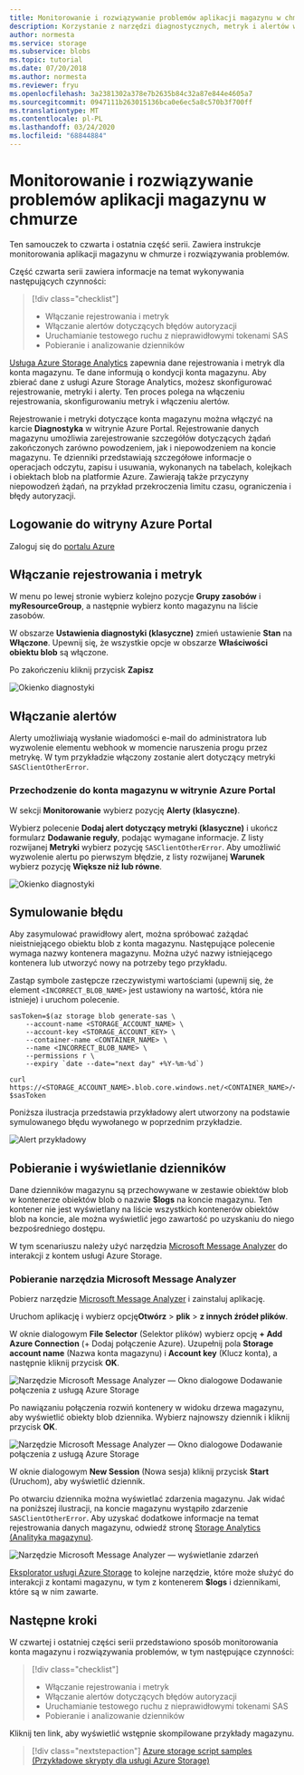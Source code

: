 ```yaml
---
title: Monitorowanie i rozwiązywanie problemów aplikacji magazynu w chmurze na platformie Azure | Microsoft Docs
description: Korzystanie z narzędzi diagnostycznych, metryk i alertów w celu rozwiązywania problemów i monitorowania aplikacji w chmurze.
author: normesta
ms.service: storage
ms.subservice: blobs
ms.topic: tutorial
ms.date: 07/20/2018
ms.author: normesta
ms.reviewer: fryu
ms.openlocfilehash: 3a2381302a378e7b2635b84c32a87e844e4605a7
ms.sourcegitcommit: 0947111b263015136bca0e6ec5a8c570b3f700ff
ms.translationtype: MT
ms.contentlocale: pl-PL
ms.lasthandoff: 03/24/2020
ms.locfileid: "68844884"
---
```

# <a name="monitor-and-troubleshoot-a-cloud-storage-application"></a>Monitorowanie i rozwiązywanie problemów aplikacji magazynu w chmurze

Ten samouczek to czwarta i ostatnia część serii. Zawiera instrukcje monitorowania aplikacji magazynu w chmurze i rozwiązywania problemów.

Część czwarta serii zawiera informacje na temat wykonywania następujących czynności:

> [!div class="checklist"]
> * Włączanie rejestrowania i metryk
> * Włączanie alertów dotyczących błędów autoryzacji
> * Uruchamianie testowego ruchu z nieprawidłowymi tokenami SAS
> * Pobieranie i analizowanie dzienników

[Usługa Azure Storage Analytics](../common/storage-analytics.md) zapewnia dane rejestrowania i metryk dla konta magazynu. Te dane informują o kondycji konta magazynu. Aby zbierać dane z usługi Azure Storage Analytics, możesz skonfigurować rejestrowanie, metryki i alerty. Ten proces polega na włączeniu rejestrowania, skonfigurowaniu metryk i włączeniu alertów.

Rejestrowanie i metryki dotyczące konta magazynu można włączyć na karcie **Diagnostyka** w witrynie Azure Portal. Rejestrowanie danych magazynu umożliwia zarejestrowanie szczegółów dotyczących żądań zakończonych zarówno powodzeniem, jak i niepowodzeniem na koncie magazynu. Te dzienniki przedstawiają szczegółowe informacje o operacjach odczytu, zapisu i usuwania, wykonanych na tabelach, kolejkach i obiektach blob na platformie Azure. Zawierają także przyczyny niepowodzeń żądań, na przykład przekroczenia limitu czasu, ograniczenia i błędy autoryzacji.

## <a name="log-in-to-the-azure-portal"></a>Logowanie do witryny Azure Portal

Zaloguj się do [portalu Azure](https://portal.azure.com)

## <a name="turn-on-logging-and-metrics"></a>Włączanie rejestrowania i metryk

W menu po lewej stronie wybierz kolejno pozycje **Grupy zasobów** i **myResourceGroup**, a następnie wybierz konto magazynu na liście zasobów.

W obszarze **Ustawienia diagnostyki (klasyczne)** zmień ustawienie **Stan** na **Włączone**. Upewnij się, że wszystkie opcje w obszarze **Właściwości obiektu blob** są włączone.

Po zakończeniu kliknij przycisk **Zapisz**

![Okienko diagnostyki](media/storage-monitor-troubleshoot-storage-application/enable-diagnostics.png)

## <a name="enable-alerts"></a>Włączanie alertów

Alerty umożliwiają wysłanie wiadomości e-mail do administratora lub wyzwolenie elementu webhook w momencie naruszenia progu przez metrykę. W tym przykładzie włączony zostanie alert dotyczący metryki `SASClientOtherError`.

### <a name="navigate-to-the-storage-account-in-the-azure-portal"></a>Przechodzenie do konta magazynu w witrynie Azure Portal

W sekcji **Monitorowanie** wybierz pozycję **Alerty (klasyczne)**.

Wybierz polecenie **Dodaj alert dotyczący metryki (klasyczne)** i ukończ formularz **Dodawanie reguły**, podając wymagane informacje. Z listy rozwijanej **Metryki** wybierz pozycję `SASClientOtherError`. Aby umożliwić wyzwolenie alertu po pierwszym błędzie, z listy rozwijanej **Warunek** wybierz pozycję **Większe niż lub równe**.

![Okienko diagnostyki](media/storage-monitor-troubleshoot-storage-application/add-alert-rule.png)

## <a name="simulate-an-error"></a>Symulowanie błędu

Aby zasymulować prawidłowy alert, można spróbować zażądać nieistniejącego obiektu blob z konta magazynu. Następujące polecenie wymaga nazwy kontenera magazynu. Można użyć nazwy istniejącego kontenera lub utworzyć nowy na potrzeby tego przykładu.

Zastąp symbole zastępcze rzeczywistymi wartościami (upewnij się, że element `<INCORRECT_BLOB_NAME>` jest ustawiony na wartość, która nie istnieje) i uruchom polecenie.

```azurecli-interactive
sasToken=$(az storage blob generate-sas \
    --account-name <STORAGE_ACCOUNT_NAME> \
    --account-key <STORAGE_ACCOUNT_KEY> \
    --container-name <CONTAINER_NAME> \
    --name <INCORRECT_BLOB_NAME> \
    --permissions r \
    --expiry `date --date="next day" +%Y-%m-%d`)

curl https://<STORAGE_ACCOUNT_NAME>.blob.core.windows.net/<CONTAINER_NAME>/<INCORRECT_BLOB_NAME>?$sasToken
```

Poniższa ilustracja przedstawia przykładowy alert utworzony na podstawie symulowanego błędu wywołanego w poprzednim przykładzie.

 ![Alert przykładowy](media/storage-monitor-troubleshoot-storage-application/email-alert.png)

## <a name="download-and-view-logs"></a>Pobieranie i wyświetlanie dzienników

Dane dzienników magazynu są przechowywane w zestawie obiektów blob w kontenerze obiektów blob o nazwie **$logs** na koncie magazynu. Ten kontener nie jest wyświetlany na liście wszystkich kontenerów obiektów blob na koncie, ale można wyświetlić jego zawartość po uzyskaniu do niego bezpośredniego dostępu.

W tym scenariuszu należy użyć narzędzia [Microsoft Message Analyzer](https://technet.microsoft.com/library/jj649776.aspx) do interakcji z kontem usługi Azure Storage.

### <a name="download-microsoft-message-analyzer"></a>Pobieranie narzędzia Microsoft Message Analyzer

Pobierz narzędzie [Microsoft Message Analyzer](https://www.microsoft.com/download/details.aspx?id=44226) i zainstaluj aplikację.

Uruchom aplikację i wybierz opcję**Otwórz** >  **plik** > **z innych źródeł plików**.

W oknie dialogowym **File Selector** (Selektor plików) wybierz opcję **+ Add Azure Connection** (+ Dodaj połączenie Azure). Uzupełnij pola **Storage account name** (Nazwa konta magazynu) i **Account key** (Klucz konta), a następnie kliknij przycisk **OK**.

![Narzędzie Microsoft Message Analyzer — Okno dialogowe Dodawanie połączenia z usługą Azure Storage](media/storage-monitor-troubleshoot-storage-application/figure3.png)

Po nawiązaniu połączenia rozwiń kontenery w widoku drzewa magazynu, aby wyświetlić obiekty blob dziennika. Wybierz najnowszy dziennik i kliknij przycisk **OK**.

![Narzędzie Microsoft Message Analyzer — Okno dialogowe Dodawanie połączenia z usługą Azure Storage](media/storage-monitor-troubleshoot-storage-application/figure4.png)

W oknie dialogowym **New Session** (Nowa sesja) kliknij przycisk **Start** (Uruchom), aby wyświetlić dziennik.

Po otwarciu dziennika można wyświetlać zdarzenia magazynu. Jak widać na poniższej ilustracji, na koncie magazynu wystąpiło zdarzenie `SASClientOtherError`. Aby uzyskać dodatkowe informacje na temat rejestrowania danych magazynu, odwiedź stronę [Storage Analytics (Analityka magazynu)](../common/storage-analytics.md).

![Narzędzie Microsoft Message Analyzer — wyświetlanie zdarzeń](media/storage-monitor-troubleshoot-storage-application/figure5.png)

[Eksplorator usługi Azure Storage](https://azure.microsoft.com/features/storage-explorer/) to kolejne narzędzie, które może służyć do interakcji z kontami magazynu, w tym z kontenerem **$logs** i dziennikami, które są w nim zawarte.

## <a name="next-steps"></a>Następne kroki

W czwartej i ostatniej części serii przedstawiono sposób monitorowania konta magazynu i rozwiązywania problemów, w tym następujące czynności:

> [!div class="checklist"]
> * Włączanie rejestrowania i metryk
> * Włączanie alertów dotyczących błędów autoryzacji
> * Uruchamianie testowego ruchu z nieprawidłowymi tokenami SAS
> * Pobieranie i analizowanie dzienników

Kliknij ten link, aby wyświetlić wstępnie skompilowane przykłady magazynu.

> [!div class="nextstepaction"]
> [Azure storage script samples (Przykładowe skrypty dla usługi Azure Storage)](storage-samples-blobs-cli.md)